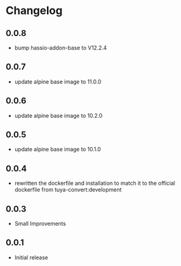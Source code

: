 # Changelog

## 0.0.8
- bump hassio-addon-base to V12.2.4

## 0.0.7
- update alpine base image to 11.0.0

## 0.0.6
- update alpine base image to 10.2.0

## 0.0.5
- update alpine base image to 10.1.0

## 0.0.4
- rewritten the dockerfile and installation to match it to the official dockerfile from tuya-convert:development

## 0.0.3
- Small Improvements

## 0.0.1
- Initial release
